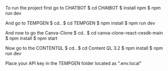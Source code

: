 To run the project first go to CHATBOT 
 $ cd CHAtBOT
 $ install npm
 $ npm run dev

And go to TEMPGEN
 $ cd..
 $ cd TEMPGEN
 $ npm install
 $ npm run dev

 And now to go the Canva-Clone
  $ cd..
  $ cd canva-clone-react-cesdk-main
  $ npm install
  $ npm start

  Now go to the CONTENTQL
   $ cd..
   $ cd Content QL 3.2
   $ npm install
   $ npm run dev


   Place your API key in the TEMPGEN folder located as ".env.local"
   
